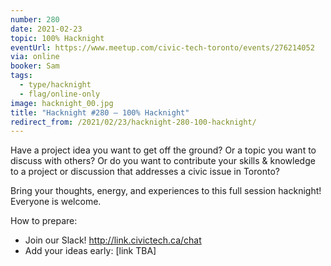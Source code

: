 ```yaml
---
number: 280
date: 2021-02-23
topic: 100% Hacknight
eventUrl: https://www.meetup.com/civic-tech-toronto/events/276214052
via: online
booker: Sam
tags:
  - type/hacknight
  - flag/online-only
image: hacknight_00.jpg
title: "Hacknight #280 – 100% Hacknight"
redirect_from: /2021/02/23/hacknight-280-100-hacknight/
---
```

Have a project idea you want to get off the ground? Or a topic you want to discuss with others? Or do you want to contribute your skills & knowledge to a project or discussion that addresses a civic issue in Toronto?

Bring your thoughts, energy, and experiences to this full session hacknight! Everyone is welcome.

How to prepare:
- Join our Slack! http://link.civictech.ca/chat
- Add your ideas early: [link TBA]
